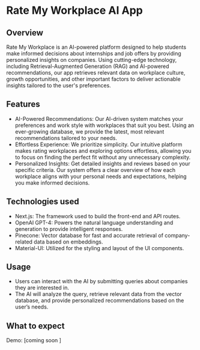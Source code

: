 # Rate My Workplace AI App

## Overview
Rate My Workplace is an AI-powered platform designed to help students make informed decisions about internships and job offers by providing personalized insights on companies. Using cutting-edge technology, including Retrieval-Augmented Generation (RAG) and AI-powered recommendations, our app retrieves relevant data on workplace culture, growth opportunities, and other important factors to deliver actionable insights tailored to the user's preferences.

## Features
- AI-Powered Recommendations: Our AI-driven system matches your preferences and work style with workplaces that suit you best. Using an ever-growing database, we provide the latest, most relevant recommendations tailored to your needs.
- Effortless Experience: We prioritize simplicity. Our intuitive platform makes rating workplaces and exploring options effortless, allowing you to focus on finding the perfect fit without any unnecessary complexity.
- Personalized Insights: Get detailed insights and reviews based on your specific criteria. Our system offers a clear overview of how each workplace aligns with your personal needs and expectations, helping you make informed decisions.

## Technologies used
- Next.js: The framework used to build the front-end and API routes.
- OpenAI GPT-4: Powers the natural language understanding and generation to provide intelligent responses.
- Pinecone: Vector database for fast and accurate retrieval of company-related data based on embeddings.
- Material-UI: Utilized for the styling and layout of the UI components.

## Usage
- Users can interact with the AI by submitting queries about companies they are interested in.
- The AI will analyze the query, retrieve relevant data from the vector database, and provide personalized recommendations based on the user’s needs.

## What to expect 
Demo: [coming soon ]
